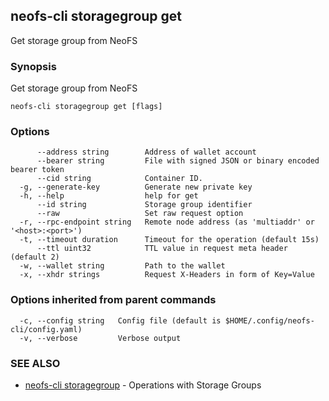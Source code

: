 ## neofs-cli storagegroup get

Get storage group from NeoFS

### Synopsis

Get storage group from NeoFS

```
neofs-cli storagegroup get [flags]
```

### Options

```
      --address string        Address of wallet account
      --bearer string         File with signed JSON or binary encoded bearer token
      --cid string            Container ID.
  -g, --generate-key          Generate new private key
  -h, --help                  help for get
      --id string             Storage group identifier
      --raw                   Set raw request option
  -r, --rpc-endpoint string   Remote node address (as 'multiaddr' or '<host>:<port>')
  -t, --timeout duration      Timeout for the operation (default 15s)
      --ttl uint32            TTL value in request meta header (default 2)
  -w, --wallet string         Path to the wallet
  -x, --xhdr strings          Request X-Headers in form of Key=Value
```

### Options inherited from parent commands

```
  -c, --config string   Config file (default is $HOME/.config/neofs-cli/config.yaml)
  -v, --verbose         Verbose output
```

### SEE ALSO

* [neofs-cli storagegroup](neofs-cli_storagegroup.md)	 - Operations with Storage Groups

